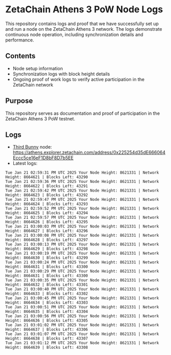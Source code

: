 # ZetaChain Athens 3 PoW Node Logs
This repository contains logs and proof that we have successfully set up and run a node on the ZetaChain Athens 3 network. The logs demonstrate continuous node operation, including synchronization details and performance.

## Contents
- Node setup information
- Synchronization logs with block height details
- Ongoing proof of work logs to verify active participation in the ZetaChain network

## Purpose
This repository serves as documentation and proof of participation in the ZetaChain Athens 3 PoW testnet.

## Logs

- [Third Bunny](https://thirdbunny.xyz/) node: https://athens.explorer.zetachain.com/address/0x225254d35dE666064Eccc5ce16eF1D8bF8D7b5EE
- Latest logs:
```
Tue Jan 21 02:59:31 PM UTC 2025 Your Node Height: 8621331 | Network Height: 8664621 | Blocks Left: 43290
Tue Jan 21 02:59:36 PM UTC 2025 Your Node Height: 8621331 | Network Height: 8664622 | Blocks Left: 43291
Tue Jan 21 02:59:42 PM UTC 2025 Your Node Height: 8621331 | Network Height: 8664623 | Blocks Left: 43292
Tue Jan 21 02:59:47 PM UTC 2025 Your Node Height: 8621331 | Network Height: 8664624 | Blocks Left: 43293
Tue Jan 21 02:59:52 PM UTC 2025 Your Node Height: 8621331 | Network Height: 8664625 | Blocks Left: 43294
Tue Jan 21 02:59:57 PM UTC 2025 Your Node Height: 8621331 | Network Height: 8664626 | Blocks Left: 43295
Tue Jan 21 03:00:03 PM UTC 2025 Your Node Height: 8621331 | Network Height: 8664627 | Blocks Left: 43296
Tue Jan 21 03:00:08 PM UTC 2025 Your Node Height: 8621331 | Network Height: 8664628 | Blocks Left: 43297
Tue Jan 21 03:00:13 PM UTC 2025 Your Node Height: 8621331 | Network Height: 8664629 | Blocks Left: 43298
Tue Jan 21 03:00:19 PM UTC 2025 Your Node Height: 8621331 | Network Height: 8664630 | Blocks Left: 43299
Tue Jan 21 03:00:24 PM UTC 2025 Your Node Height: 8621331 | Network Height: 8664631 | Blocks Left: 43300
Tue Jan 21 03:00:29 PM UTC 2025 Your Node Height: 8621331 | Network Height: 8664631 | Blocks Left: 43300
Tue Jan 21 03:00:35 PM UTC 2025 Your Node Height: 8621331 | Network Height: 8664632 | Blocks Left: 43301
Tue Jan 21 03:00:40 PM UTC 2025 Your Node Height: 8621331 | Network Height: 8664633 | Blocks Left: 43302
Tue Jan 21 03:00:45 PM UTC 2025 Your Node Height: 8621331 | Network Height: 8664634 | Blocks Left: 43303
Tue Jan 21 03:00:51 PM UTC 2025 Your Node Height: 8621331 | Network Height: 8664635 | Blocks Left: 43304
Tue Jan 21 03:00:56 PM UTC 2025 Your Node Height: 8621331 | Network Height: 8664636 | Blocks Left: 43305
Tue Jan 21 03:01:02 PM UTC 2025 Your Node Height: 8621331 | Network Height: 8664637 | Blocks Left: 43306
Tue Jan 21 03:01:07 PM UTC 2025 Your Node Height: 8621331 | Network Height: 8664638 | Blocks Left: 43307
Tue Jan 21 03:01:12 PM UTC 2025 Your Node Height: 8621331 | Network Height: 8664639 | Blocks Left: 43308
```
